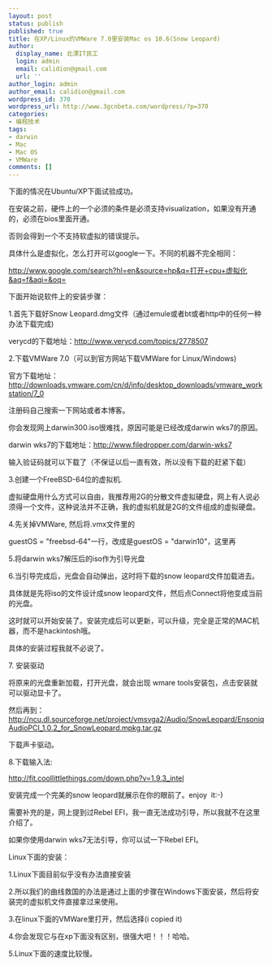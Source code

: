 ```yaml
---
layout: post
status: publish
published: true
title: 在XP/Linux的VMWare 7.0里安装Mac os 10.6(Snow Leopard)
author:
  display_name: 北漂IT民工
  login: admin
  email: calidion@gmail.com
  url: ''
author_login: admin
author_email: calidion@gmail.com
wordpress_id: 370
wordpress_url: http://www.3gcnbeta.com/wordpress/?p=370
categories:
- 编程技术
tags:
- darwin
- Mac
- Mac OS
- VMWare
comments: []
---
```

<p>下面的情况在Ubuntu/XP下面试验成功。</p>
<p>在安装之前，硬件上的一个必须的条件是必须支持visualization，如果没有开通的，必须在bios里面开通。</p>
<p>否则会得到一个不支持软虚拟的错误提示。</p>
<p>具体什么是虚拟化，怎么打开可以google一下。不同的机器不完全相同：</p>
<p><a href="http://www.google.com/search?hl=en&amp;source=hp&amp;q=%E6%89%93%E5%BC%80+cpu+%E8%99%9A%E6%8B%9F%E5%8C%96&amp;aq=f&amp;aqi=&amp;oq=">http://www.google.com/search?hl=en&amp;source=hp&amp;q=打开+cpu+虚拟化&amp;aq=f&amp;aqi=&amp;oq=</a></p>
<p>下面开始说软件上的安装步骤：</p>
<p>1.首先下载好Snow Leopard.dmg文件（通过emule或者bt或者http中的任何一种办法下载完成)</p>
<p>verycd的下载地址：<a href="http://www.verycd.com/topics/2778507">http://www.verycd.com/topics/2778507</a></p>
<p>2.下载VMWare 7.0（可以到官方网站下载VMWare for Linux/Windows)</p>
<p>官方下载地址：<a href="http://downloads.vmware.com/cn/d/info/desktop_downloads/vmware_workstation/7_0" target="_blank">http://downloads.vmware.com/cn/d/info/desktop_downloads/vmware_workstation/7_0</a></p>
<p>注册码自己搜索一下网站或者本博客。</p>
<p>你会发现网上darwin300.iso很难找，原因可能是已经改成darwin wks7的原因。</p>
<p>darwin wks7的下载地址：<a href="http://www.filedropper.com/darwin-wks7">http://www.filedropper.com/darwin-wks7</a></p>
<p>输入验证码就可以下载了（不保证以后一直有效，所以没有下载的赶紧下载）</p>
<p>3.创建一个FreeBSD-64位的虚拟机.</p>
<p>虚拟硬盘用什么方式可以自由，我推荐用2G的分散文件虚拟硬盘，网上有人说必须得一个文件，这种说法并不正确，我的虚拟机就是2G的文件组成的虚拟硬盘。</p>
<p>4.先关掉VMWare, 然后将.vmx文件里的</p>
<p>guestOS = "freebsd-64"一行，改成是guestOS = "darwin10"，这里再</p>
<p>5.将darwin wks7解压后的iso作为引导光盘</p>
<p>6.当引导完成后，光盘会自动弹出，这时将下载的snow leopard文件加载进去。</p>
<p>具体就是先将iso的文件设计成snow leopard文件，然后点Connect将他变成当前的光盘。</p>
<p>这时就可以开始安装了。安装完成后可以更新，可以升级，完全是正常的MAC机器，而不是hackintosh哦。</p>
<p>具体的安装过程我就不必说了。</p>
<p>7. 安装驱动</p>
<p>将原来的光盘重新加载，打开光盘，就会出现 wmare tools安装包，点击安装就可以驱动显卡了。</p>
<p>然后再到：<a href="http://ncu.dl.sourceforge.net/project/vmsvga2/Audio/SnowLeopard/EnsoniqAudioPCI_1.0.2_for_SnowLeopard.mpkg.tar.gz " target="_blank">http://ncu.dl.sourceforge.net/project/vmsvga2/Audio/SnowLeopard/EnsoniqAudioPCI_1.0.2_for_SnowLeopard.mpkg.tar.gz</a></p>
<p>下载声卡驱动。</p>
<p>8.下载输入法:</p>
<p><a href="http://fit.coollittlethings.com/down.php?v=1.9.3_intel">http://fit.coollittlethings.com/down.php?v=1.9.3_intel</a></p>
<p>安装完成一个完美的snow leopard就展示在你的眼前了。enjoy &nbsp;it:-)</p>
<p>需要补充的是，网上提到过Rebel EFI，我一直无法成功引导，所以我就不在这里介绍了。</p>
<p>如果你使用darwin wks7无法引导，你可以试一下Rebel EFI。</p>
<p>Linux下面的安装：</p>
<p>1.Linux下面目前似乎没有办法直接安装</p>
<p>2.所以我们的曲线救国的办法是通过上面的步骤在Windows下面安装，然后将安装完的虚拟机文件直接拿过来使用。</p>
<p>3.在linux下面的VMWare里打开，然后选择(i copied it)</p>
<p>4.你会发现它与在xp下面没有区别，很强大吧！！！哈哈。</p>
<p>5.Linux下面的速度比较慢。</p>
